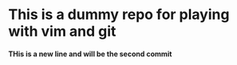 # This is a dummy repo for playing with vim and git

#### THis is a new line and will be the second commit
